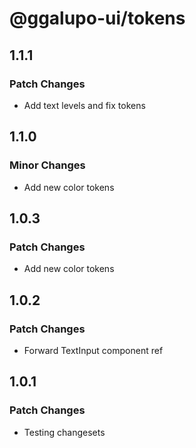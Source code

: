 # @ggalupo-ui/tokens

## 1.1.1

### Patch Changes

- Add text levels and fix tokens

## 1.1.0

### Minor Changes

- Add new color tokens

## 1.0.3

### Patch Changes

- Add new color tokens

## 1.0.2

### Patch Changes

- Forward TextInput component ref

## 1.0.1

### Patch Changes

- Testing changesets
